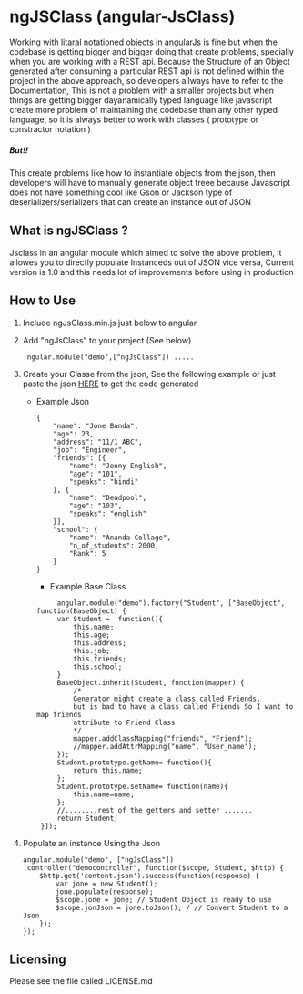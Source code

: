 # ngJSClass (angular-JsClass)


 Working with litaral notationed objects in angularJs is fine but when the codebase is getting bigger and bigger doing that create problems, specially when you are working with a REST api. Because the Structure of an Object generated after consuming a particular REST api is not defined within the project in the above approach, so developers allways have to refer to the Documentation, This is not a problem with a smaller projects but when things are getting bigger dayanamically typed language like javascript create more problem of maintaining the codebase than any other typed language, so it is always better to work with classes ( prototype or constractor notation )
##### But!!
 This create problems like how to instantiate objects from the json, then developers will have to manually generate object treee because Javascript does not have something cool like Gson or Jackson type of deserializers/serializers that can create an instance out of JSON
 
  What is ngJSClass ?
  -----------
Jsclass in an angular module which aimed to solve the above problem, it allowes you to directly populate Instanceds out of JSON vice versa,  Current version is 1.0 and this needs lot of improvements before using in production

 How to Use
 -----------
 
1. Include ngJsClass.min.js just below to angular
2. Add "ngJsClass" to your project (See below)

   ```
    ngular.module("demo",["ngJsClass"]) .....
   ```
3. Create your Classe from the json, See the following example or just paste the json [HERE](http://jsclass.imalhasaranga.com/)  to get the code generated
    * Example Json

        ```
        {
        	"name": "Jone Banda",
        	"age": 23,
        	"address": "11/1 ABC",
        	"job": "Engineer",
        	"friends": [{
        		"name": "Jonny English",
        		"age": "101",
        		"speaks": "hindi"
        	}, {
        		"name": "Deadpool",
        		"age": "103",
        		"speaks": "english"
        	}],
        	"school": {
        		"name": "Ananda Collage",
        		"n_of_students": 2000,
        		"Rank": 5
        	}
        }
        ```
       * Example Base Class
       ```
            angular.module("demo").factory("Student", ["BaseObject", function(BaseObject) {
        	var Student =  function(){
        		this.name;
        		this.age;
        		this.address;
        		this.job;
        		this.friends;
        		this.school;
        	}
        	BaseObject.inherit(Student, function(mapper) {
        		/*
        		Generator might create a class called Friends, 
        		but is bad to have a class called Friends So I want to map friends
        		attribute to Friend Class
        		*/
        		mapper.addClassMapping("friends", "Friend");
        		//mapper.addAttrMapping("name", "User_name");
        	});
        	Student.prototype.getName= function(){
        		return this.name; 
        	};
        	Student.prototype.setName= function(name){
        		this.name=name; 
        	};
            //........rest of the getters and setter .......
        	return Student;
        }]);
        ```
4. Populate an instance Using the Json

    ```
    angular.module("demo", ["ngJsClass"])
    .controller("democontroller", function($scope, Student, $http) {
        $http.get('content.json').success(function(response) {
            var jone = new Student();
            jone.populate(response);
            $scope.jone = jone; // Student Object is ready to use
            $scope.jonJson = jone.toJson(); / // Convert Student to a Json
        });
    });
    ```
    
Licensing
---------

Please see the file called LICENSE.md

 